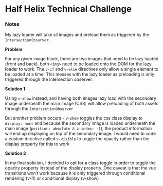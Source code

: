 # Half Helix Technical Challenge

### Notes

My lazy loader will take all images and preload them as triggered by the `IntersectionObserver`.

**Problem**

For any given image block, there are two images that need to be lazy loaded (front and back), both `<img>` need to be loaded onto the DOM for the lazy loader to work. The `v-if` and `v-else` directives only allow a single element to be loaded at a time. This messes with the lazy loader as preloading is only triggered through the intersection observer.

**Solution 1**

Using `v-show` instead, and having both images lazy load with the secondary image underbeath the main image (CSS) will allow preloading of both assets through the `IntersectionObserver`

But another problem occurs - `v-show` toggles the css class display to `display: none` and because the secondary image is loaded underneath the main image (`position: absolute & z-index: -1`), the product information will end up displaying on top of the secondary image. I would need to code a custom directive called `v-visible` to toggle the opacity rather than the display property for this to work

**Solution 2**

In my final solution, I decided to opt for a class toggle in order to toggle the opacity property instead of the display property. One caveat is that the vue transitions won’t work because it is only triggered through conditional rendering (v-if) or conditional display (v-show)

